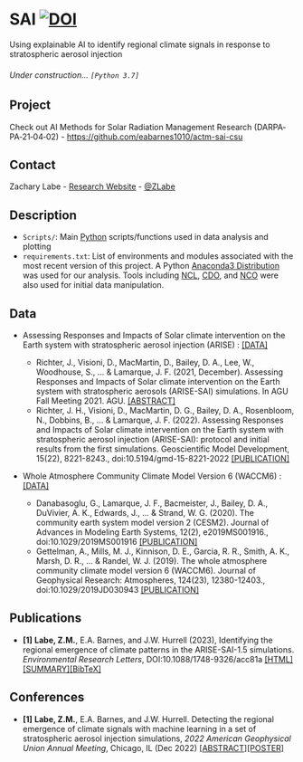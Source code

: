 # SAI [![DOI](https://zenodo.org/badge/467563760.svg)](https://zenodo.org/badge/latestdoi/467563760)
Using explainable AI to identify regional climate signals in response to stratospheric aerosol injection

###### Under construction... ```[Python 3.7]```

## Project
Check out AI Methods for Solar Radiation Management Research (DARPA‐PA‐21‐04‐02) - https://github.com/eabarnes1010/actm-sai-csu

## Contact
Zachary Labe - [Research Website](https://zacklabe.com/) - [@ZLabe](https://twitter.com/ZLabe)

## Description
+ ```Scripts/```: Main [Python](https://www.python.org/) scripts/functions used in data analysis and plotting
+ ```requirements.txt```: List of environments and modules associated with the most recent version of this project. A Python [Anaconda3 Distribution](https://docs.continuum.io/anaconda/) was used for our analysis. Tools including [NCL](https://www.ncl.ucar.edu/), [CDO](https://code.mpimet.mpg.de/projects/cdo), and [NCO](http://nco.sourceforge.net/) were also used for initial data manipulation.

## Data
+ Assessing Responses and Impacts of Solar climate intervention on the Earth system with stratospheric aerosol injection (ARISE) : [[DATA]](https://www.earthsystemgrid.org/dataset/ucar.cgd.ccsm4.ARISE-SAI-1.5.html)
    + Richter, J., Visioni, D., MacMartin, D., Bailey, D. A., Lee, W., Woodhouse, S., ... & Lamarque, J. F. (2021, December). Assessing Responses and Impacts of Solar climate intervention on the Earth system with stratospheric aerosols (ARISE-SAI) simulations. In AGU Fall Meeting 2021. AGU. [[ABSTRACT]](https://agu.confex.com/agu/fm21/meetingapp.cgi/Paper/902734)
    + Richter, J. H., Visioni, D., MacMartin, D. G., Bailey, D. A., Rosenbloom, N., Dobbins, B., ... & Lamarque, J. F. (2022). Assessing Responses and Impacts of Solar climate intervention on the Earth system with stratospheric aerosol injection (ARISE-SAI): protocol and initial results from the first simulations. Geoscientific Model Development, 15(22), 8221-8243., doi:10.5194/gmd-15-8221-2022 [[PUBLICATION]](https://gmd.copernicus.org/articles/15/8221/2022/)

+ Whole Atmosphere Community Climate Model Version 6 (WACCM6) : [[DATA]](https://www.earthsystemgrid.org/dataset/ucar.cgd.ccsm4.ARISE-SAI-1.5.html)
    + Danabasoglu, G., Lamarque, J. F., Bacmeister, J., Bailey, D. A., DuVivier, A. K., Edwards, J., ... & Strand, W. G. (2020). The community earth system model version 2 (CESM2). Journal of Advances in Modeling Earth Systems, 12(2), e2019MS001916., doi:10.1029/2019MS001916 [[PUBLICATION]](https://agupubs.onlinelibrary.wiley.com/doi/full/10.1029/2019MS001916)
    + Gettelman, A., Mills, M. J., Kinnison, D. E., Garcia, R. R., Smith, A. K., Marsh, D. R., ... & Randel, W. J. (2019). The whole atmosphere community climate model version 6 (WACCM6). Journal of Geophysical Research: Atmospheres, 124(23), 12380-12403., doi:10.1029/2019JD030943 [[PUBLICATION]](https://agupubs.onlinelibrary.wiley.com/doi/full/10.1029/2019JD030943)

## Publications
+ **[1]** **Labe, Z.M.**, E.A. Barnes, and J.W. Hurrell (2023), Identifying the regional emergence of climate patterns in the ARISE-SAI-1.5 simulations. *Environmental Research Letters*, DOI:10.1088/1748-9326/acc81a [[HTML]](https://doi.org/10.1088/1748-9326/acc81a)[[SUMMARY]](https://zacklabe.com/climate-signals-and-explainable-ai/)[[BibTeX]](https://zacklabe.files.wordpress.com/2023/03/labebarneshurrell_sai_2023erl_eor_bibtex.pdf)

## Conferences
+ **[1]** **Labe, Z.M.**, E.A. Barnes, and J.W. Hurrell. Detecting the regional emergence of climate signals with machine learning in a set of stratospheric aerosol injection simulations, *2022 American Geophysical Union Annual Meeting*, Chicago, IL (Dec 2022) [[ABSTRACT]](https://agu.confex.com/agu/fm22/meetingapp.cgi/Paper/1110391)[[POSTER]](https://zacklabe.files.wordpress.com/2022/12/labebarneshurrell_agu_sai2022_poster.pdf)
